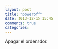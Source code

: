 ```yaml
---
layout: post
title: "poweroff"
date: 2013-12-15 15:45
comments: true
categories: 
---
```

Apagar el ordenador.

